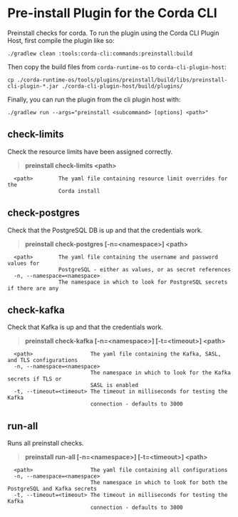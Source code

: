 
# Pre-install Plugin for the Corda CLI

Preinstall checks for corda. To run the plugin using the Corda CLI Plugin Host, first compile the plugin like so:

	./gradlew clean :tools:corda-cli:commands:preinstall:build

Then copy the build files from `corda-runtime-os` to `corda-cli-plugin-host`:

	cp ./corda-runtime-os/tools/plugins/preinstall/build/libs/preinstall-cli-plugin-*.jar ./corda-cli-plugin-host/build/plugins/ 

Finally, you can run the plugin from the cli plugin host with:

	./gradlew run --args="preinstall <subcommand> [options] <path>"

## check-limits
Check the resource limits have been assigned correctly.
> **preinstall check-limits \<path\>**

      <path>        The yaml file containing resource limit overrides for the
                    Corda install

## check-postgres
Check that the PostgreSQL DB is up and that the credentials work.
> **preinstall check-postgres [-n=\<namespace\>] \<path\>**

      <path>        The yaml file containing the username and password values for 
                    PostgreSQL - either as values, or as secret references
	  -n, --namespace=<namespace>
                    The namespace in which to look for PostgreSQL secrets if there are any

## check-kafka
Check that Kafka is up and that the credentials work.

>**preinstall check-kafka [-n=\<namespace\>] [-t=\<timeout\>] \<path\>**

      <path>                  The yaml file containing the Kafka, SASL, and TLS configurations
	  -n, --namespace=<namespace>
                              The namespace in which to look for the Kafka secrets if TLS or 
                              SASL is enabled
	  -t, --timeout=<timeout> The timeout in milliseconds for testing the Kafka
                              connection - defaults to 3000

## run-all
Runs all preinstall checks.
> **preinstall run-all [-n=\<namespace\>] [-t=\<timeout\>] \<path\>**

      <path>                  The yaml file containing all configurations
	  -n, --namespace=<namespace>
                              The namespace in which to look for both the PostgreSQL and Kafka secrets
	  -t, --timeout=<timeout> The timeout in milliseconds for testing the Kafka
                              connection - defaults to 3000
